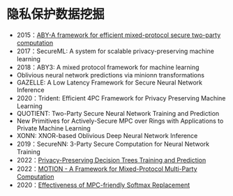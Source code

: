 # 隐私保护数据挖掘

+ 2015：[ABY-A framework for efficient mixed-protocol secure two-party computation](https://encrypto.de/papers/DSZ15.pdf)
+ 2017：SecureML: A system for scalable privacy-preserving machine learning
+ 2018：ABY3: A mixed protocol framework for machine learning
+ Oblivious neural network predictions via minionn transformations
+ GAZELLE: A Low Latency Framework for Secure Neural Network Inference
+ 2020：Trident: Efficient 4PC Framework for Privacy Preserving Machine Learning
+ QUOTIENT: Two-Party Secure Neural Network Training and Prediction
+ New Primitives for Actively-Secure MPC over Rings with Applications to Private Machine Learning
+ XONN: XNOR-based Oblivious Deep Neural Network Inference
+ 2019：SecureNN: 3-Party Secure Computation for Neural Network Training
+ 2022：[Privacy-Preserving Decision Trees Training and Prediction](https://dl.acm.org/doi/pdf/10.1145/3517197)
+ 2022：[MOTION - A Framework for Mixed-Protocol Multi-Party Computation](https://eprint.iacr.org/2020/1137.pdf)
+ 2020：[Effectiveness of MPC-friendly Softmax Replacement](https://arxiv.org/abs/2011.11202)
